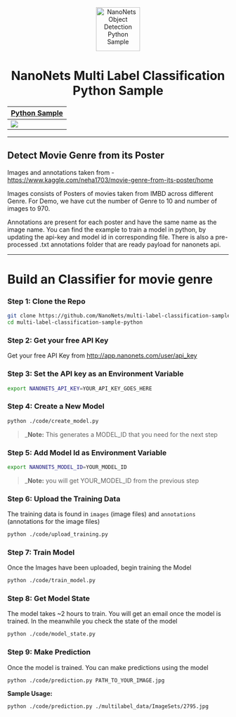 <div align="center">
  <a href="https://nanonets.com/">
    <img src="https://nanonets.com/logo.png" alt="NanoNets Object Detection Python Sample" width="100"/>
    </a>
</div>

<h1 align="center">NanoNets Multi Label Classification Python Sample</h1>

| [Python Sample](https://github.com/NanoNets/multi-label-classification-sample-python)|
| -------------------------- |
| [![](http://kata.coderdojo.com/images/thumb/e/ea/Python_logo.png/100px-Python_logo.png)](https://github.com/NanoNets/multi-label-classification-sample-python) |

** **

## Detect Movie Genre from its Poster

Images and annotations taken from - https://www.kaggle.com/neha1703/movie-genre-from-its-poster/home

Images consists of Posters of movies taken from IMBD across different Genre. For Demo, we have cut the number of Genre to 10 and number of images to 970.

Annotations are present for each poster and have the same name as the image name. You can find the example to train a model in python, by updating the api-key and model id in corresponding file. There is also a pre-processed .txt annotations folder that are ready payload for nanonets api.


** **

# Build an Classifier for movie genre
 
### Step 1: Clone the Repo
```bash
git clone https://github.com/NanoNets/multi-label-classification-sample-python
cd multi-label-classification-sample-python
```

### Step 2: Get your free API Key
Get your free API Key from http://app.nanonets.com/user/api_key

### Step 3: Set the API key as an Environment Variable
```bash
export NANONETS_API_KEY=YOUR_API_KEY_GOES_HERE
```

### Step 4: Create a New Model
```bash
python ./code/create_model.py
```
 >_**Note:** This generates a MODEL_ID that you need for the next step

### Step 5: Add Model Id as Environment Variable
```bash
export NANONETS_MODEL_ID=YOUR_MODEL_ID
```
 >_**Note:** you will get YOUR_MODEL_ID from the previous step

### Step 6: Upload the Training Data
The training data is found in ```images``` (image files) and ```annotations``` (annotations for the image files)
```bash
python ./code/upload_training.py
```

### Step 7: Train Model
Once the Images have been uploaded, begin training the Model
```bash
python ./code/train_model.py
```

### Step 8: Get Model State
The model takes ~2 hours to train. You will get an email once the model is trained. In the meanwhile you check the state of the model
```bash
python ./code/model_state.py
```

### Step 9: Make Prediction
Once the model is trained. You can make predictions using the model
```bash
python ./code/prediction.py PATH_TO_YOUR_IMAGE.jpg
```

**Sample Usage:**
```bash
python ./code/prediction.py ./multilabel_data/ImageSets/2795.jpg
```
